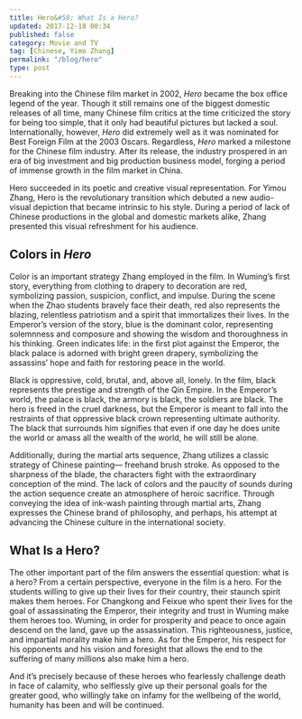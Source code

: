 ```yaml
---
title: Hero&#58; What Is a Hero?
updated: 2017-12-18 00:34
published: false
category: Movie and TV
tag: [Chinese, Yimo Zhang]
permalink: "/blog/hero"
type: post
---
```


Breaking into the Chinese film market in 2002, _Hero_ became the box office legend of the year. Though it still remains one of the biggest domestic releases of all time, many Chinese film critics at the time criticized the story for being too simple, that it only had beautiful pictures but lacked a soul. Internationally, however, _Hero_ did extremely well as it was nominated for Best Foreign Film at the 2003 Oscars. Regardless, _Hero_ marked a milestone for the Chinese film industry. After its release, the industry prospered in an era of big investment and big production business model, forging a period of immense growth in the film market in China.

Hero succeeded in its poetic and creative visual representation. For Yimou Zhang, Hero is the revolutionary transition which debuted a new audio-visual depiction that became intrinsic to his style. During a period of lack of Chinese productions in the global and domestic markets alike, Zhang presented this visual refreshment for his audience.

## Colors in _Hero_

Color is an important strategy Zhang employed in the film. In Wuming’s first story, everything from clothing to drapery to decoration are red, symbolizing passion, suspicion, conflict, and impulse. During the scene when the Zhao students bravely face their death, red also represents the blazing, relentless patriotism and a spirit that immortalizes their lives. In the Emperor’s version of the story, blue is the dominant color, representing solemnness and composure and showing the wisdom and thoroughness in his thinking. Green indicates life: in the first plot against the Emperor, the black palace is adorned with bright green drapery, symbolizing the assassins’ hope and faith for restoring peace in the world.

Black is oppressive, cold, brutal, and, above all, lonely. In the film, black represents the prestige and strength of the Qin Empire. In the Emperor’s world, the palace is black, the armory is black, the soldiers are black. The hero is freed in the cruel darkness, but the Emperor is meant to fall into the restraints of that oppressive black crown representing ultimate authority. The black that surrounds him signifies that even if one day he does unite the world or amass all the wealth of the world, he will still be alone.

Additionally, during the martial arts sequence, Zhang utilizes a classic strategy of Chinese painting— freehand brush stroke. As opposed to the sharpness of the blade, the characters fight with the extraordinary conception of the mind. The lack of colors and the paucity of sounds during the action sequence create an atmosphere of heroic sacrifice. Through conveying the idea of ink-wash painting through martial arts, Zhang expresses the Chinese brand of philosophy, and perhaps, his attempt at advancing the Chinese culture in the international society.

## What Is a Hero?

The other important part of the film answers the essential question: what is a hero? From a certain perspective, everyone in the film is a hero. For the students willing to give up their lives for their country, their staunch spirit makes them heroes. For Changkong and Feixue who spent their lives for the goal of assassinating the Emperor, their integrity and trust in Wuming make them heroes too. Wuming, in order for prosperity and peace to once again descend on the land, gave up the assassination. This righteousness, justice, and impartial morality make him a hero. As for the Emperor, his respect for his opponents and his vision and foresight that allows the end to the suffering of many millions also make him a hero.

And it’s precisely because of these heroes who fearlessly challenge death in face of calamity, who selflessly give up their personal goals for the greater good, who willingly take on infamy for the wellbeing of the world, humanity has been and will be continued.
